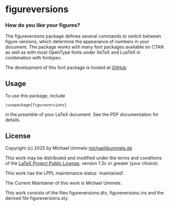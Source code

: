 # figureversions

### How do you like your figures?

The figureversions package defines several commands to switch between
figure versions, which determine the appearance of numbers in your
document. The package works with many font packages available on CTAN
as well as with most OpenType fonts under XeTeX and LuaTeX in combination
with fontspec.

The development of this font package is hosted at
[GitHub](https://github.com/ummels/figureversions).

## Usage

To use this package, include

    \usepackage{figureversions}

in the preamble of your LaTeX document. See the PDF documentation for details.

## License
 
Copyright (c) 2025 by Michael Ummels <michael@ummels.de>

This work may be distributed and modified under the terms and conditions of the
[LaTeX Project Public License](https://www.latex-project.org/lppl/),
version 1.3c or greater (your choice).

This work has the LPPL maintenance status `maintained'.

The Current Maintainer of this work is Michael Ummels.

This work consists of the files figureversions.dtx, figureversions.ins and
the derived file figureversions.sty.
